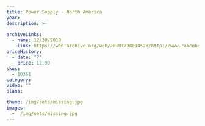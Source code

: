 ```yaml
---
title: Power Supply - North America
year: 
description: >-
  
archiveLinks:
  - name: 12/30/2010
    link: https://web.archive.org/web/20101230014528/http://www.rokenbok.com/estore/spare-parts/power-supply-north-america
priceHistory:
  - date: "?"
    price: 12.99
skus:
  - 10361
category: 
video: ""
plans:

thumb: /img/sets/missing.jpg
images:
  -  /img/sets/missing.jpg
---
```

